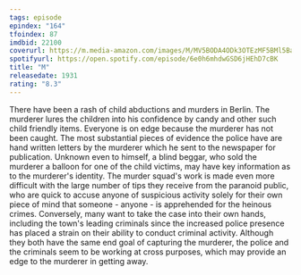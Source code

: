 ```yaml
---
tags: episode
epindex: "164"
tfoindex: 87
imdbid: 22100
coverurl: https://m.media-amazon.com/images/M/MV5BODA4ODk3OTEzMF5BMl5BanBnXkFtZTgwMTQ2ODMwMzE@._V1_SX202_CR0,0,202,300_.jpg
spotifyurl: https://open.spotify.com/episode/6e0h6mhdwGSD6jHEhD7cBK
title: "M"
releasedate: 1931
rating: "8.3"
---
```


There have been a rash of child abductions and murders in Berlin. The murderer lures the children into his confidence by candy and other such child friendly items. Everyone is on edge because the murderer has not been caught. The most substantial pieces of evidence the police have are hand written letters by the murderer which he sent to the newspaper for publication. Unknown even to himself, a blind beggar, who sold the murderer a balloon for one of the child victims, may have key information as to the murderer's identity. The murder squad's work is made even more difficult with the large number of tips they receive from the paranoid public, who are quick to accuse anyone of suspicious activity solely for their own piece of mind that someone - anyone - is apprehended for the heinous crimes. Conversely, many want to take the case into their own hands, including the town's leading criminals since the increased police presence has placed a strain on their ability to conduct criminal activity. Although they both have the same end goal of capturing the murderer, the police and the criminals seem to be working at cross purposes, which may provide an edge to the murderer in getting away.